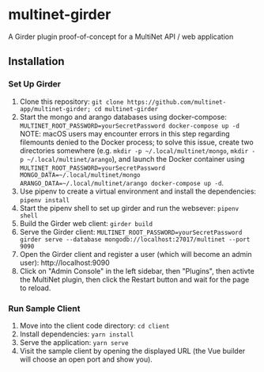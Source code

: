# multinet-girder
A Girder plugin proof-of-concept for a MultiNet API / web application

## Installation

### Set Up Girder
1. Clone this repository: `git clone
https://github.com/multinet-app/multinet-girder; cd multinet-girder`
2. Start the mongo and arango databases using docker-compose:
   `MULTINET_ROOT_PASSWORD=yourSecretPassword docker-compose up -d` NOTE: macOS
   users may encounter errors in this step regarding filemounts denied to the
   Docker process; to solve this issue, create two directories somewhere (e.g.
   `mkdir -p ~/.local/multinet/mongo`, `mkdir -p ~/.local/multinet/arango`), and
   launch the Docker container using `MULTINET_ROOT_PASSWORD=yourSecretPassword
   MONGO_DATA=~/.local/multinet/mongo ARANGO_DATA=~/.local/multinet/arango
   docker-compose up -d`.
2. Use pipenv to create a virtual environment and install the dependencies: `pipenv install`
3. Start the pipenv shell to set up girder and run the websever: `pipenv shell`
4. Build the Girder web client: `girder build`
5. Serve the Girder client: `MULTINET_ROOT_PASSWORD=yourSecretPassword girder serve --database
   mongodb://localhost:27017/multinet --port 9090`
6. Open the Girder client and register a user (which will become an admin user):
http://localhost:9090
7. Click on "Admin Console" in the left sidebar, then "Plugins", then activte
   the MultiNet plugin, then click the Restart button and wait for the page to
   reload.

### Run Sample Client
1. Move into the client code directory: `cd client`
2. Install dependencies: `yarn install`
3. Serve the application: `yarn serve`
4. Visit the sample client by opening the displayed URL (the Vue builder will
   choose an open port and show you).
